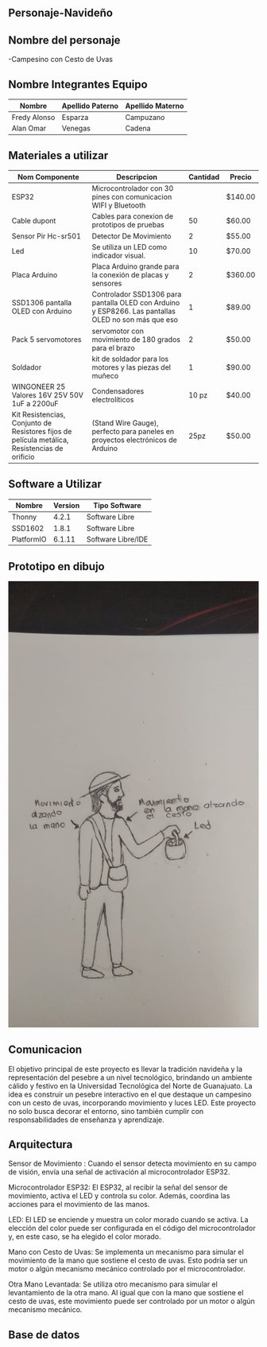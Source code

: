 ## Personaje-Navideño


## Nombre del personaje 

-Campesino con Cesto de Uvas 

##  Nombre Integrantes Equipo

|Nombre | Apellido Paterno | Apellido Materno |
|-|-|-|
|Fredy Alonso|Esparza|Campuzano|
|Alan Omar|Venegas|Cadena|

## Materiales a utilizar


|Nom Componente | Descripcion | Cantidad| Precio|
|-|-|-|-|
|ESP32|Microcontrolador con 30 pines con comunicacion WIFI y Bluetooth||$140.00|
|Cable dupont|Cables para conexion de prototipos de pruebas|50|$60.00|
|Sensor Pir Hc-sr501|Detector De Movimiento|2|$55.00|
|Led|Se utiliza un LED como indicador visual.|10|$70.00|
|Placa Arduino|Placa Arduino grande para la conexión de placas y sensores|2|$360.00|
|SSD1306 pantalla OLED con Arduino|Controlador SSD1306 para pantalla OLED con Arduino y ESP8266. Las pantallas OLED no son más que eso| 1 | $89.00|
|Pack 5 servomotores|servomotor con movimiento de 180 grados para el brazo|2|$50.00|
|Soldador|kit de soldador para los motores y las piezas del muñeco|1| $90.00|
|WINGONEER 25 Valores 16V 25V 50V 1uF a 2200uF | Condensadores electrolíticos | 10 pz| $40.00|
| Kit Resistencias, Conjunto de Resistores fijos de película metálica, Resistencias de orificio|  (Stand Wire Gauge), perfecto para paneles en proyectos electrónicos de Arduino| 25pz | $50.00|





## Software a Utilizar
|Nombre|Version|Tipo Software|
|-|-|-|
|Thonny|4.2.1|Software Libre|
|SSD1602|1.8.1|Software Libre|
|PlatformIO|6.1.11|Software Libre/IDE|

## Prototipo en dibujo

![Prototipo](https://github.com/ABOK451/Personaje-Navide-o/blob/main/imagen_2023-09-30_161949978.png)


## Comunicacion
El objetivo principal de este proyecto es llevar la tradición navideña y la representación del pesebre a un nivel tecnológico, brindando un ambiente cálido y festivo en la Universidad Tecnológica del Norte de Guanajuato. La idea es construir un pesebre interactivo en el que destaque un campesino con un cesto de uvas, incorporando movimiento y luces LED. Este proyecto no solo busca decorar el entorno, sino también cumplir con responsabilidades de enseñanza y aprendizaje.

## Arquitectura 
Sensor de Movimiento : Cuando el sensor detecta movimiento en su campo de visión, envía una señal de activación al microcontrolador ESP32.

Microcontrolador ESP32: El ESP32, al recibir la señal del sensor de movimiento, activa el LED y controla su color. Además, coordina las acciones para el movimiento de las manos.

LED: El LED se enciende y muestra un color morado cuando se activa. La elección del color puede ser configurada en el código del microcontrolador y, en este caso, se ha elegido el color morado.

Mano con Cesto de Uvas: Se implementa un mecanismo para simular el movimiento de la mano que sostiene el cesto de uvas. Esto podría ser un motor o algún mecanismo mecánico controlado por el microcontrolador.

Otra Mano Levantada: Se utiliza otro mecanismo para simular el levantamiento de la otra mano. Al igual que con la mano que sostiene el cesto de uvas, este movimiento puede ser controlado por un motor o algún mecanismo mecánico.

## Base de datos

